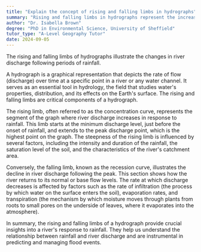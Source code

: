 ```yaml
---
title: "Explain the concept of rising and falling limbs in hydrographs"
summary: "Rising and falling limbs in hydrographs represent the increase and decrease in river discharge following rainfall."
author: "Dr. Isabella Brown"
degree: "PhD in Environmental Science, University of Sheffield"
tutor_type: "A-Level Geography Tutor"
date: 2024-09-05
---
```


The rising and falling limbs of hydrographs illustrate the changes in river discharge following periods of rainfall.

A hydrograph is a graphical representation that depicts the rate of flow (discharge) over time at a specific point in a river or any water channel. It serves as an essential tool in hydrology, the field that studies water's properties, distribution, and its effects on the Earth's surface. The rising and falling limbs are critical components of a hydrograph.

The rising limb, often referred to as the concentration curve, represents the segment of the graph where river discharge increases in response to rainfall. This limb starts at the minimum discharge level, just before the onset of rainfall, and extends to the peak discharge point, which is the highest point on the graph. The steepness of the rising limb is influenced by several factors, including the intensity and duration of the rainfall, the saturation level of the soil, and the characteristics of the river's catchment area.

Conversely, the falling limb, known as the recession curve, illustrates the decline in river discharge following the peak. This section shows how the river returns to its normal or base flow levels. The rate at which discharge decreases is affected by factors such as the rate of infiltration (the process by which water on the surface enters the soil), evaporation rates, and transpiration (the mechanism by which moisture moves through plants from roots to small pores on the underside of leaves, where it evaporates into the atmosphere).

In summary, the rising and falling limbs of a hydrograph provide crucial insights into a river's response to rainfall. They help us understand the relationship between rainfall and river discharge and are instrumental in predicting and managing flood events.
    